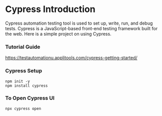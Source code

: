 # Cypress Introduction
 Cypress automation testing tool is used to set up, write, run, and debug tests. Cypress is a JavaScript-based front-end testing framework built for the web. Here is a simple project on using Cypress.

 ### Tutorial Guide
 https://testautomationu.applitools.com/cypress-getting-started/

 ### Cypress Setup
 ```
 npm init -y
 npm install cypress
 ```
 ### To Open Cypress UI
 ```
 npx cypress open
 ```
